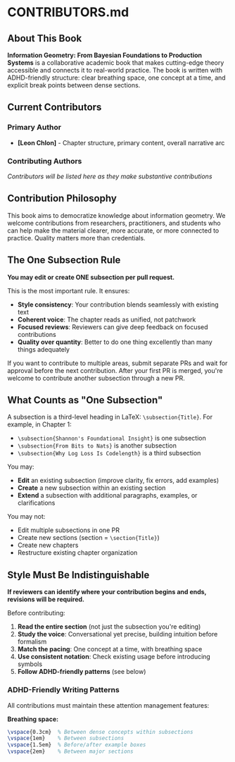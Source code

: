 # CONTRIBUTORS.md

## About This Book

**Information Geometry: From Bayesian Foundations to Production Systems** is a collaborative academic book that makes cutting-edge theory accessible and connects it to real-world practice. The book is written with ADHD-friendly structure: clear breathing space, one concept at a time, and explicit break points between dense sections.

## Current Contributors

### Primary Author
- **[Leon Chlon]** - Chapter structure, primary content, overall narrative arc

### Contributing Authors
*Contributors will be listed here as they make substantive contributions*

## Contribution Philosophy

This book aims to democratize knowledge about information geometry. We welcome contributions from researchers, practitioners, and students who can help make the material clearer, more accurate, or more connected to practice. Quality matters more than credentials.

## The One Subsection Rule

**You may edit or create ONE subsection per pull request.**

This is the most important rule. It ensures:
- **Style consistency**: Your contribution blends seamlessly with existing text
- **Coherent voice**: The chapter reads as unified, not patchwork
- **Focused reviews**: Reviewers can give deep feedback on focused contributions
- **Quality over quantity**: Better to do one thing excellently than many things adequately

If you want to contribute to multiple areas, submit separate PRs and wait for approval before the next contribution. After your first PR is merged, you're welcome to contribute another subsection through a new PR.

## What Counts as "One Subsection"

A subsection is a third-level heading in LaTeX: `\subsection{Title}`. For example, in Chapter 1:
- `\subsection{Shannon's Foundational Insight}` is one subsection
- `\subsection{From Bits to Nats}` is another subsection
- `\subsection{Why Log Loss Is Codelength}` is a third subsection

You may:
- **Edit** an existing subsection (improve clarity, fix errors, add examples)
- **Create** a new subsection within an existing section
- **Extend** a subsection with additional paragraphs, examples, or clarifications

You may not:
- Edit multiple subsections in one PR
- Create new sections (section = `\section{Title}`)
- Create new chapters
- Restructure existing chapter organization

## Style Must Be Indistinguishable

**If reviewers can identify where your contribution begins and ends, revisions will be required.**

Before contributing:
1. **Read the entire section** (not just the subsection you're editing)
2. **Study the voice**: Conversational yet precise, building intuition before formalism
3. **Match the pacing**: One concept at a time, with breathing space
4. **Use consistent notation**: Check existing usage before introducing symbols
5. **Follow ADHD-friendly patterns** (see below)

### ADHD-Friendly Writing Patterns

All contributions must maintain these attention management features:

**Breathing space:**
```latex
\vspace{0.3cm}  % Between dense concepts within subsections
\vspace{1em}    % Between subsections
\vspace{1.5em}  % Before/after example boxes
\vspace{2em}    % Between major sections
